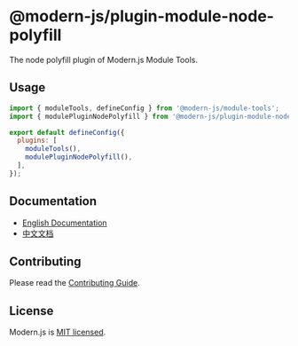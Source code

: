 # @modern-js/plugin-module-node-polyfill

The node polyfill plugin of Modern.js Module Tools.

## Usage

```js
import { moduleTools, defineConfig } from '@modern-js/module-tools';
import { modulePluginNodePolyfill } from '@modern-js/plugin-module-node-polyfill';

export default defineConfig({
  plugins: [
    moduleTools(),
    modulePluginNodePolyfill(),
  ],
});
```

## Documentation

- [English Documentation](https://modernjs.dev/module-tools/en)
- [中文文档](https://modernjs.dev/module-tools/)

## Contributing

Please read the [Contributing Guide](https://github.com/web-infra-dev/modern.js/blob/main/CONTRIBUTING.md).

## License

Modern.js is [MIT licensed](https://github.com/web-infra-dev/modern.js/blob/main/LICENSE).

